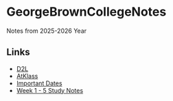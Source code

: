 # GeorgeBrownCollegeNotes
Notes from 2025-2026 Year

## Links
- [D2L](https://learn.georgebrown.ca)
- [AtKlass](https://app.atklass.com)
- [Important Dates](https://www.georgebrown.ca/current-students/important-dates?term=27246&category=131)
- [Week 1 - 5 Study Notes](comp1238.md)

